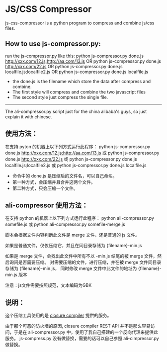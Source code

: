JS/CSS Compressor
==================================================
js-css-compressor is a python program to compress and combine js/css files.

How to use js-compressor.py:
----------
run the js-compressor.py like this:
    python js-compressor.py done.js http://xxx.com/12.js;http://aa.com/13.js
OR
    python js-compressor.py done.js http://xxx.com/22.js
OR
    python js-compressor.py done.js localfile.js;localfile2.js
OR
    python js-compressor.py done.js localfile.js

 - the done.js is the filename which store the data after compress and combine.
 - The first style will compress and combine the two javascript files
 - The second style just compress the single file.
-----------
The ali-compressor.py script just for the china alibaba's guys, so just explain it with chinese.


使用方法：
----------
在支持 pyton  的机器上以下列方式运行此程序：
    python js-compressor.py done.js http://xxx.com/12.js;http://aa.com/13.js
或
    python js-compressor.py done.js http://xxx.com/22.js
或
    python js-compressor.py done.js localfile.js;localfile2.js
或
    python js-compressor.py done.js localfile.js

 - 命令中的 done.js 是压缩后的文件名，可以自己命名。
 - 第一种方式，会压缩并且合并这两个文件。
 - 第二种方式，只会压缩一个文件。

ali-compressor 使用方法：
----------
在支持 python 的机器上以下列方式运行此程序：
    python ali-compressor.py somefile.js
或
    python ali-compressor.py somefile-merge.js

脚本会根据文件内容判断此文件是 merge 文件，还是普通的 js 文件。

如果是普通文件，仅仅压缩它，并且在同目录存储为 {filename}-min.js 

如果是 merge 文件，会找出此文件中所有不以 -min.js 结尾的被 merge 文件，然后询问是否需要压缩。
对需要压缩的文件，进行压缩，并在被 merge 文件同目录存储为 {filename}-min.js，
同时修改 merge 文件中此文件的地址为 {filename}-min.js 版本 

注意：js文件需要按照规范，文本编码为GBK

说明：
----------
这个压缩工具使用的是 [closure compiler](http://closure-compiler.appspot.com/) 提供的服务。 

由于那个可恶的防火墙的原因, closure compiler REST API 并不是那么容易访问，于是在 ali-compressor.py 中，使用了我自己搭建的一个反向代理来提供此服务。
js-compress.py 没有做替换，需要的话可以自己参照 ali-cimpressor.py 做替换。
